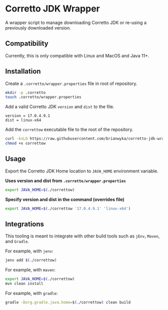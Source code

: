 # Corretto JDK Wrapper

A wrapper script to manage downloading Corretto JDK or re-using a previously downloaded version.  

## Compatibility
Currently, this is only compatible with Linux and MacOS and Java 11+.

## Installation

Create a `.corretto/wrapper.properties` file in root of repository.
```sh 
mkdir -p .corretto
touch .corretto/wrapper.properties
```

Add a valid Corretto JDK `version` and `dist` to the file.
```properties
version = 17.0.4.9.1
dist = linux-x64
```

Add the `correttow` executable file to the root of the repository.
```sh 
curl -ksLO https://raw.githubusercontent.com/brianwyka/corretto-jdk-wrapper/main/correttow
chmod +x correttow
```

## Usage

Export the Corretto JDK Home location to `JAVA_HOME` environment variable.

__Uses version and dist from `.corretto/wrapper.properties`__
```sh 
export JAVA_HOME=$(./correttow)
```

__Specify version and dist in the command (overrides file)__
```sh 
export JAVA_HOME=$(./correttow '17.0.4.9.1' 'linux-x64')
```

## Integrations
This tooling is meant to integrate with other build tools such as `jEnv`, `Maven`, and `Gradle`.

For example, with `jenv`:
```sh 
jenv add $(./correttow)
```

For example, with `maven`:
```sh 
export JAVA_HOME=$(./correttow)
mvn clean install
```

For example, with `gradle`:
```sh 
gradle -Dorg.gradle.java.home=$(./correttow) clean build
```